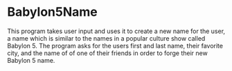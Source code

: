 # Babylon5Name
This program takes user input and uses it to create a new name for the user, a name which is similar to the names in a popular culture show called Babylon 5. The program asks for the users first and last name, their favorite city, and the name of of one of their friends in order to forge their new Babylon 5 name. 
